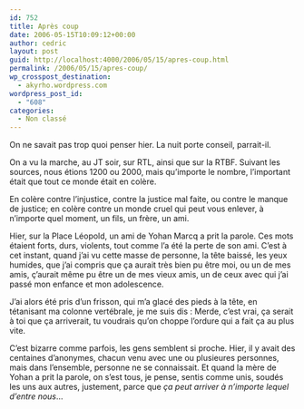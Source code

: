 ```yaml
---
id: 752
title: Après coup
date: 2006-05-15T10:09:12+00:00
author: cedric
layout: post
guid: http://localhost:4000/2006/05/15/apres-coup.html
permalink: /2006/05/15/apres-coup/
wp_crosspost_destination:
  - akyrho.wordpress.com
wordpress_post_id:
  - "608"
categories:
  - Non classé
---
```

[<img src="https://i1.wp.com/static.flickr.com/53/167725698_ea4992981a_m.jpg?w=900" alt="" data-recalc-dims="1" />](http://flickr.com/photos/94561974@N00/167725698)On ne savait pas trop quoi penser hier. La nuit porte conseil, parrait-il.

On a vu la marche, au JT soir, sur RTL, ainsi que sur la RTBF. Suivant les sources, nous étions 1200 ou 2000, mais qu’importe le nombre, l’important était que tout ce monde était en colère.

En colère contre l’injustice, contre la justice mal faite, ou contre le manque de justice; en colère contre un monde cruel qui peut vous enlever, à n’importe quel moment, un fils, un frère, un ami.

Hier, sur la Place Léopold, un ami de Yohan Marcq a prit la parole. Ces mots étaient forts, durs, violents, tout comme l’a été la perte de son ami. C’est à cet instant, quand j’ai vu cette masse de personne, la tête baissé, les yeux humides, que j’ai compris que ça aurait très bien pu être moi, ou un de mes amis, ç’aurait même pu être un de mes vieux amis, un de ceux avec qui j’ai passé mon enfance et mon adolescence.

J’ai alors été pris d’un frisson, qui m’a glacé des pieds à la tête, en tétanisant ma colonne vertébrale, je me suis dis : Merde, c’est vrai, ça serait à toi que ça arriverait, tu voudrais qu’on choppe l’ordure qui a fait ça au plus vite.

C’est bizarre comme parfois, les gens semblent si proche. Hier, il y avait des centaines d’anonymes, chacun venu avec une ou plusieures personnes, mais dans l’ensemble, personne ne se connaissait. Et quand la mère de Yohan a prit la parole, on s’est tous, je pense, sentis comme unis, soudés les uns aux autres, justement, parce que _ça peut arriver à n’importe lequel d’entre nous_…